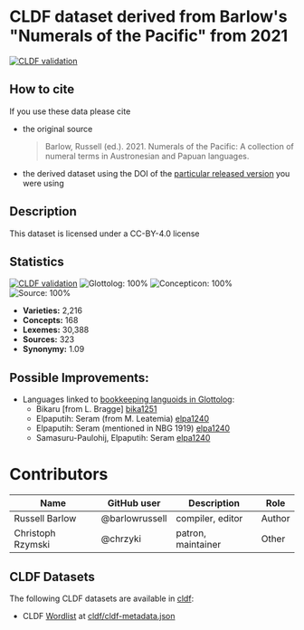 # CLDF dataset derived from Barlow's "Numerals of the Pacific" from 2021

[![CLDF validation](https://github.com/numeralbank/barlowpacific/workflows/CLDF-validation/badge.svg)](https://github.com/numeralbank/barlowpacific/actions?query=workflow%3ACLDF-validation)

## How to cite

If you use these data please cite
- the original source
  > Barlow, Russell (ed.). 2021. Numerals of the Pacific: A collection of numeral terms in Austronesian and Papuan languages.
- the derived dataset using the DOI of the [particular released version](../../releases/) you were using

## Description


This dataset is licensed under a CC-BY-4.0 license

## Statistics


[![CLDF validation](https://github.com/numeralbank/barlowpacific/workflows/CLDF-validation/badge.svg)](https://github.com/numeralbank/barlowpacific/actions?query=workflow%3ACLDF-validation)
![Glottolog: 100%](https://img.shields.io/badge/Glottolog-100%25-brightgreen.svg "Glottolog: 100%")
![Concepticon: 100%](https://img.shields.io/badge/Concepticon-100%25-brightgreen.svg "Concepticon: 100%")
![Source: 100%](https://img.shields.io/badge/Source-100%25-brightgreen.svg "Source: 100%")

- **Varieties:** 2,216
- **Concepts:** 168
- **Lexemes:** 30,388
- **Sources:** 323
- **Synonymy:** 1.09

## Possible Improvements:

- Languages linked to [bookkeeping languoids in Glottolog](http://glottolog.org/glottolog/glottologinformation#bookkeepinglanguoids):
  - Bikaru [from L. Bragge] [bika1251](http://glottolog.org/resource/languoid/id/bika1251)
  - Elpaputih: Seram (from M. Leatemia) [elpa1240](http://glottolog.org/resource/languoid/id/elpa1240)
  - Elpaputih: Seram (mentioned in NBG 1919) [elpa1240](http://glottolog.org/resource/languoid/id/elpa1240)
  - Samasuru-Paulohij, Elpaputih: Seram [elpa1240](http://glottolog.org/resource/languoid/id/elpa1240)



# Contributors

Name | GitHub user | Description |Role
--- | --- | --- | ---
Russell Barlow | @barlowrussell | compiler, editor | Author
Christoph Rzymski | @chrzyki | patron, maintainer | Other




## CLDF Datasets

The following CLDF datasets are available in [cldf](cldf):

- CLDF [Wordlist](https://github.com/cldf/cldf/tree/master/modules/Wordlist) at [cldf/cldf-metadata.json](cldf/cldf-metadata.json)